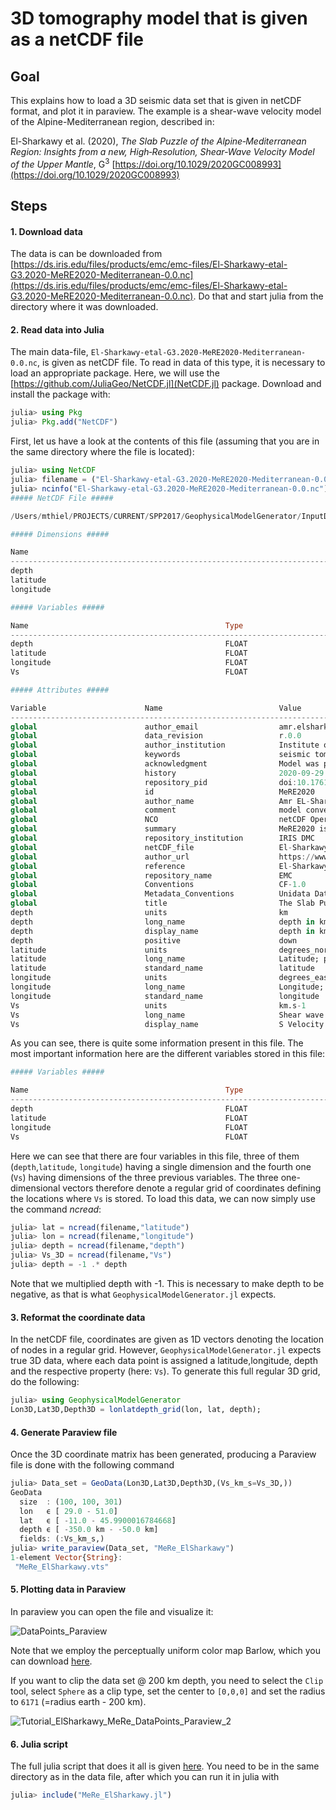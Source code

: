 # 3D tomography model that is given as a netCDF file

## Goal
This explains how to load a 3D seismic data set that is given in netCDF format, and plot it in paraview. The example is a shear-wave velocity model of the Alpine-Mediterranean region, described in:

El-Sharkawy et al. (2020), *The Slab Puzzle of the Alpine‐Mediterranean Region: Insights from a new, High‐Resolution, Shear‐Wave Velocity Model of the Upper Mantle*, G$^3$ [https://doi.org/10.1029/2020GC008993](https://doi.org/10.1029/2020GC008993)


## Steps
#### 1. Download data
The data is can be downloaded from [https://ds.iris.edu/files/products/emc/emc-files/El-Sharkawy-etal-G3.2020-MeRE2020-Mediterranean-0.0.nc](https://ds.iris.edu/files/products/emc/emc-files/El-Sharkawy-etal-G3.2020-MeRE2020-Mediterranean-0.0.nc). Do that and start julia from the directory where it was downloaded.

#### 2. Read data into Julia
The main data-file, `El-Sharkawy-etal-G3.2020-MeRE2020-Mediterranean-0.0.nc`, is given as netCDF file. To read in data of this type, it is necessary to load an appropriate package. Here, we will use the [https://github.com/JuliaGeo/NetCDF.jl](NetCDF.jl) package. Download and install the package with:
 ```julia
julia> using Pkg
julia> Pkg.add("NetCDF")
```
First, let us have a look at the contents of this file (assuming that you are in the same directory where the file is located):
 ```julia
julia> using NetCDF
julia> filename = ("El-Sharkawy-etal-G3.2020-MeRE2020-Mediterranean-0.0.nc")
julia> ncinfo("El-Sharkawy-etal-G3.2020-MeRE2020-Mediterranean-0.0.nc")
##### NetCDF File #####

/Users/mthiel/PROJECTS/CURRENT/SPP2017/GeophysicalModelGenerator/InputData/El-Sharkawy/El-Sharkawy-etal-G3.2020-MeRE2020-Mediterranean-0.0.nc

##### Dimensions #####

Name                                                                            Length
--------------------------------------------------------------------------------------------------------------------------
depth                                                                           301
latitude                                                                        100
longitude                                                                       100

##### Variables #####

Name                                            Type                    Dimensions
--------------------------------------------------------------------------------------------------------------------------
depth                                           FLOAT                   depth
latitude                                        FLOAT                   latitude
longitude                                       FLOAT                   longitude
Vs                                              FLOAT                   longitude latitude depth

##### Attributes #####

Variable                      Name                          Value
--------------------------------------------------------------------------------------------------------------------------
global                        author_email                  amr.elsharkawy@ifg.uni-kiel.de
global                        data_revision                 r.0.0
global                        author_institution            Institute of Geosciences, University of Kiel, Otto-Hahn Pl..
global                        keywords                      seismic tomography, shear wave, Mediterranean, phase veloc..
global                        acknowledgment                Model was provided by Dr. El-Sharkawy, Institute of Geosci..
global                        history                       2020-09-29 14:37:43 UTC Converted to netCDF by GeoCSV_2_ne..
global                        repository_pid                doi:10.17611/dp/emc.2020.meresvelsh.1
global                        id                            MeRE2020
global                        author_name                   Amr EL-Sharkawy
global                        comment                       model converted to netCDF by IRIS EMC
global                        NCO                           netCDF Operators version 4.7.5 (Homepage = http://nco.sf.n..
global                        summary                       MeRE2020 is a high-resolution Shearâwave velocity mod..
global                        repository_institution        IRIS DMC
global                        netCDF_file                   El-Sharkawy-etal-G3.2020-MeRE2020-Mediterranean-1.0.nc
global                        author_url                    https://www.seismologie.ifg.uni-kiel.de
global                        reference                     El-Sharkawy, et al. (2020)
global                        repository_name               EMC
global                        Conventions                   CF-1.0
global                        Metadata_Conventions          Unidata Dataset Discovery v1.0
global                        title                         The Slab Puzzle of the AlpineâMediterranean Region: I..
depth                         units                         km
depth                         long_name                     depth in km
depth                         display_name                  depth in km
depth                         positive                      down
latitude                      units                         degrees_north
latitude                      long_name                     Latitude; positive north
latitude                      standard_name                 latitude
longitude                     units                         degrees_east
longitude                     long_name                     Longitude; positive east
longitude                     standard_name                 longitude
Vs                            units                         km.s-1
Vs                            long_name                     Shear wave velocity
Vs                            display_name                  S Velocity (km/s)
```
As you can see, there is quite some information present in this file. The most important information here are the different variables stored in this file:

```julia
##### Variables #####

Name                                            Type                    Dimensions
--------------------------------------------------------------------------------------------------------------------------
depth                                           FLOAT                   depth
latitude                                        FLOAT                   latitude
longitude                                       FLOAT                   longitude
Vs                                              FLOAT                   longitude latitude depth
```
Here we can see that there are four variables in this file, three of them (`depth`,`latitude`, `longitude`) having a single dimension and the fourth one (`Vs`) having dimensions of the three previous variables. The three one-dimensional vectors therefore denote a regular grid of coordinates defining the locations where `Vs` is stored.
To load this data, we can now simply use the command *ncread*:
```julia
julia> lat = ncread(filename,"latitude")
julia> lon = ncread(filename,"longitude")
julia> depth = ncread(filename,"depth")
julia> Vs_3D = ncread(filename,"Vs")
julia> depth = -1 .* depth
```
Note that we multiplied depth with -1. This is necessary to make depth to be negative, as that is what `GeophysicalModelGenerator.jl` expects.

#### 3. Reformat the coordinate data
In the netCDF file, coordinates are given as 1D vectors denoting the location of nodes in a regular grid. However, `GeophysicalModelGenerator.jl` expects true 3D data, where each data point is assigned a latitude,longitude, depth and the respective property (here: `Vs`). To generate this full regular 3D grid, do the following:
```julia
julia> using GeophysicalModelGenerator
Lon3D,Lat3D,Depth3D = lonlatdepth_grid(lon, lat, depth);
```
#### 4. Generate Paraview file
Once the 3D coordinate matrix has been generated, producing a Paraview file is done with the following command
```julia
julia> Data_set = GeoData(Lon3D,Lat3D,Depth3D,(Vs_km_s=Vs_3D,))
GeoData
  size  : (100, 100, 301)
  lon   ϵ [ 29.0 - 51.0]
  lat   ϵ [ -11.0 - 45.9900016784668]
  depth ϵ [ -350.0 km - -50.0 km]
  fields: (:Vs_km_s,)
julia> write_paraview(Data_set, "MeRe_ElSharkawy")
1-element Vector{String}:
 "MeRe_ElSharkawy.vts"
```

#### 5. Plotting data in Paraview
In paraview you can open the file and visualize it:

![DataPoints_Paraview](../assets/img/Tutorial_ElSharkawy_MeRe_DataPoints_Paraview_1.png)

Note that we employ the perceptually uniform color map Barlow, which you can download [here](https://www.fabiocrameri.ch/colourmaps/).

If you want to clip the data set @ 200 km depth, you need to select the `Clip` tool, select `Sphere` as a clip type, set the center to `[0,0,0]` and set the radius to `6171` (=radius earth - 200 km).

![Tutorial_ElSharkawy_MeRe_DataPoints_Paraview_2](../assets/img/Tutorial_ElSharkawy_MeRe_DataPoints_Paraview_2.png)

#### 6. Julia script

The full julia script that does it all is given [here](https://github.com/JuliaGeodynamics/GeophysicalModelGenerator.jl/blob/main/tutorials/MeRe_ElSharkawy.jl). You need to be in the same directory as in the data file, after which you can run it in julia with
```julia
julia> include("MeRe_ElSharkawy.jl")
```
